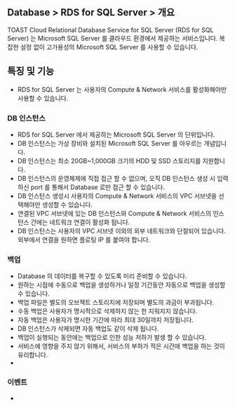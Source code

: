 ## Database > RDS for SQL Server > 개요

TOAST Cloud Relational Database Service for SQL Server (RDS for SQL Server) 는 Microsoft SQL Server 를 클라우드 환경에서 제공하는 서비스입니다.
복잡한 설정 없이 고가용성의 Microsoft SQL Server 를 사용할 수 있습니다.

## 특징 및 기능 

* RDS for SQL Server 는 사용자의 Compute & Network 서비스를 활성화해야만 사용할 수 있습니다.

### DB 인스턴스

* RDS for SQL Server 에서 제공하는 Microsoft SQL Server 의 단위입니다.
* DB 인스턴스는 가상 장비와 설치된 Microsoft SQL Server 를 아우르는 개념입니다.
* DB 인스턴스는 최소 20GB~1,000GB 크기의 HDD 및 SSD 스토리지를 지원합니다.
* DB 인스턴스의 운영체제에 직접 접근 할 수 없으며, 오직 DB 인스턴스 생성 시 입력하신 port 를 통해서 Database 로만 접근 할 수 있습니다.
* DB 인스턴스 생성시 사용자의 Compute & Network 서비스의 VPC 서브넷을 선택해야만 생성할 수 있습니다.
* 연결된 VPC 서브넷에 있는 DB 인스턴스와 Compute & Network 서비스의 인스턴스 간에는 네트워크 연결이 활성화 됩니다.
* DB 인스턴스는 사용자의 VPC 서브넷 이외의 외부 네트워크와 단절되어 있습니다. 외부에서 연결을 원하면 플로팅 IP 를 붙여야 합니다.

### 백업

* Database 의 데이터를 복구할 수 있도록 미리 준비할 수 있습니다.
* 원하는 시점에 수동으로 백업을 생성하거나 일정 기간동안 자동으로 백업을 생성할 수 있습니다.
* 백업 파일은 별도의 오브젝트 스토리지에 저장되며 별도의 과금이 부과됩니다.
* 수동 백업은 사용자가 명시적으로 삭제하지 않는 한 지워지지 않습니다.
* 자동 백업은 사용자가 명시한 기간에 따라 최대 30일까지 저장됩니다.
* DB 인스턴스가 삭제되면 자동 백업도 같이 삭제 됩니다.
* 백업이 실행되는 동안에는 백업으로 인한 성능 저하가 발생 할 수 있습니다.
* 서비스에 영향을 주지 않기 위해서, 서비스의 부하가 적은 시간에 백업을 하는 것이 유리합니다.
* 

### 이벤트

* 